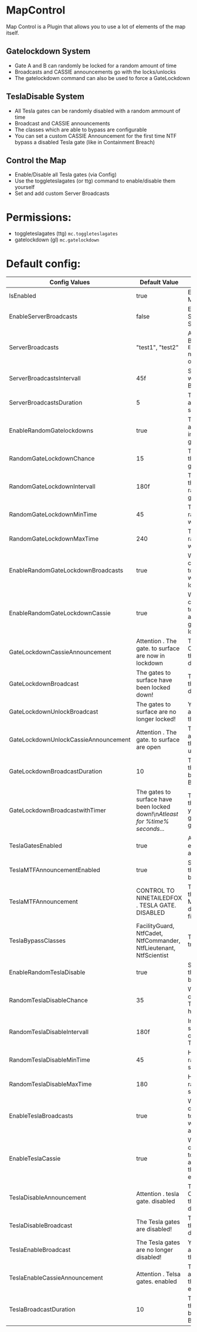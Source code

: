 # MapControl
Map Control is a Plugin that allows you to use a lot of elements of the map itself. 

## Gatelockdown System
* Gate A and B can randomly be locked for a random amount of time
* Broadcasts and CASSIE announcements go with the locks/unlocks
* The gatelockdown command can also be used to force a GateLockdown

## TeslaDisable System
* All Tesla gates can be randomly disabled with a random ammount of time
* Broadcast and CASSIE announcements
* The classes which are able to bypass are configurable
* You can set a custom CASSIE Announcement for the first time NTF bypass a disabled Tesla gate (like in Containment Breach)

## Control the Map
* Enable/Disable all Tesla gates (via Config)
* Use the toggleteslagates (or ttg) command to enable/disable them yourself
* Set and add custom Server Broadcasts

# Permissions:
* toggleteslagates (ttg) `mc.toggleteslagates`
* gatelockdown (gl) `mc.gatelockdown`

# Default config:
Config Values | Default Value | Description
------------ | ------------- | -------------
IsEnabled | true | Enables the MapControl Plugin.
EnableServerBroadcasts | false | Enable the custom Server Broadcasts System.
ServerBroadcasts | "test1", "test2" | Add and set the Server Broadcasts `EnableServerBroadcasts` needs to be enabled in order to work.
ServerBroadcastsIntervall | 45f | Sets the intervall in which Server Broadcasts are send.
ServerBroadcastsDuration | 5 | The Duration how long a Server Broadcasts shows up.
EnableRandomGatelockdowns | true | This allows you to have a chance that randomly in the round the gates get locked.
RandomGateLockdownChance | 15 | This allows you to set the chance of a random gatelockdown.
RandomGateLockdownIntervall | 180f | The intervall in which the plugin checks the random chance to do a gatelockdown.
RandomGateLockdownMinTime | 45 | The minimum time a random gatelockdown will stop.
RandomGateLockdownMaxTime | 240 | The maximum time a random gatelockdown will stop.
EnableRandomGateLockdownBroadcasts | true | With this setting you can decide if you want to see a broadcast when gates get locked/unlocked.
EnableRandomGateLockdownCassie | true | With this setting you can decide if you want to hear a CASSIE announcement when gates get locked/unlocked.
GateLockdownCassieAnnouncement | Attention . The gate. to surface are now in lockdown | The Announcement CASSIE makes, when the gates are locked down.
GateLockdownBroadcast | The gates to surface have been locked down! | The Broadcast when the gates are locked down.
GateLockdownUnlockBroadcast | The gates to surface are no longer locked! | You can customize the announcement when the Gates are unlocked.
GateLockdownUnlockCassieAnnouncement | Attention . The gate. to surface are open | The CASSIE announcement when the gates to surface get unlocked.
GateLockdownBroadcastDuration | 10 | This allows you to set the duration of the broadcast of the Broadcast.
GateLockdownBroadcastwithTimer | The gates to surface have been locked down!\n<i>Atleast for %time% seconds... | This is the broadcast that shows up when you force a gatelockdown with a given time.
TeslaGatesEnabled | true | Are Tesla Gates enabled? (079 can always use them)
TeslaMTFAnnouncementEnabled | true | Should The Disable of the Tesla gates for MTF be announced?
TeslaMTFAnnouncement | CONTROL TO NINETAILEDFOX . TESLA GATE. DISABLED | The Announcement that takes place when MTF get close to a disabled tesla (only the first time)?
TeslaBypassClasses | FacilityGuard, NtfCadet, NtfCommander, NtfLieutenant, NtfScientist | The classes who do not trigger tesla gates
EnableRandomTeslaDisable | true | Should The Disable of the Tesla gates for MTF be announced?
RandomTeslaDisableChance | 35 | What should the chance be for a random Tesla Disable to happen?
RandomTeslaDisableIntervall | 180f | In what Intervall the server checks the chance for a random Tesla gates disable?
RandomTeslaDisableMinTime | 45 | How long should a random Tesla Disable should be atleast?
RandomTeslaDisableMaxTime | 180 | How long should a random Tesla Disable should be at maximum?
EnableTeslaBroadcasts | true | With this setting you can decide if you want to see a broadcast when the Tesla gates are enabled/disabled.
EnableTeslaCassie | true | With this setting you can decide if you want to hear a CASSIE announcement when the Tesla gates are enabled/disabled.
TeslaDisableAnnouncement | Attention . tesla gate. disabled | The Announcement CASSIE makes, when the Tesla gates are disabled.
TeslaDisableBroadcast | The Tesla gates are disabled! | The Broadcast when the Tesla gates are disabled
TeslaEnableBroadcast | The Tesla gates are no longer disabled! | You can customize the announcement when the Gates are unlocked.
TeslaEnableCassieAnnouncement | Attention . Telsa gates. enabled | The CASSIE announcement when the Tesla gates are enabled again.
TeslaBroadcastDuration | 10 | This allows you to set the duration of the broadcast of the Broadcast.







